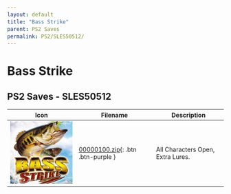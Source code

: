 ```yaml
---
layout: default
title: "Bass Strike"
parent: PS2 Saves
permalink: PS2/SLES50512/
---
```

# Bass Strike

## PS2 Saves - SLES50512

| Icon | Filename | Description |
|------|----------|-------------|
| ![Bass Strike](icon0.png) | [00000100.zip](00000100.zip){: .btn .btn-purple } | All Characters Open, Extra Lures. |

